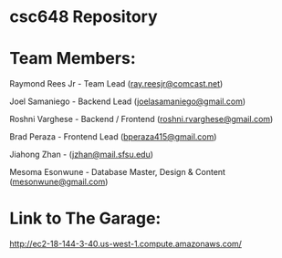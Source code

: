 # csc648 Repository

# Team Members:
Raymond Rees Jr - Team Lead (ray.reesjr@comcast.net)

Joel Samaniego - Backend Lead (joelasamaniego@gmail.com)

Roshni Varghese - Backend / Frontend (roshni.rvarghese@gmail.com)

Brad Peraza - Frontend Lead (bperaza415@gmail.com)

Jiahong Zhan - (jzhan@mail.sfsu.edu)

Mesoma Esonwune - Database Master, Design & Content (mesonwune@gmail.com)

# Link to The Garage:

http://ec2-18-144-3-40.us-west-1.compute.amazonaws.com/